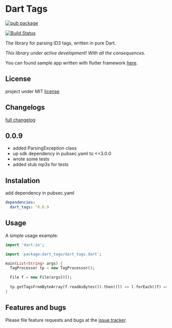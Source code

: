# Dart Tags

[![pub package](https://img.shields.io/pub/v/dart_tags.svg)](https://pub.dartlang.org/packages/dart_tags)

[![Build Status](https://travis-ci.org/NiKoTron/dart-tags.svg?branch=master)](https://travis-ci.org/NiKoTron/dart-tags)

The library for parsing ID3 tags, written in pure Dart.

_This library under active development! With all the consequences._

You can found sample app written with flutter framework [here][flutter_app].

## License
project under MIT [license][license]

## Changelogs

[full changelog][changelog]

## 0.0.9
- added ParsingException class
- up sdk dependency in pubsec.yaml to <=3.0.0
- wrote some tests
- added stub mp3s for tests

## Instalation

add dependency in pubsec.yaml

```yaml
dependencies:
  dart_tags: ^0.0.9
```

## Usage

A simple usage example:
```dart
import 'dart:io';

import 'package:dart_tags/dart_tags.dart';

main(List<String> args) {
  TagProcessor tp = new TagProcessor();

  File f = new File(args[0]);
  
  tp.getTagsFromByteArray(f.readAsBytes()).then((l) => l.forEach((f) => print(f)));
}
```

## Features and bugs

Please file feature requests and bugs at the [issue tracker][tracker].

[tracker]: https://github.com/NiKoTron/dart-tags/issues
[changelog]: CHANGELOG.md
[license]: LICENSE
[flutter_app]: https://github.com/NiKoTron/flug-tag
